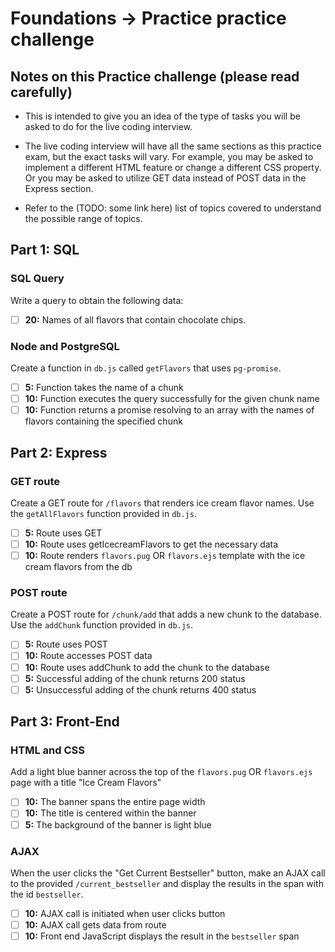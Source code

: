 # Foundations -> Practice practice challenge

## Notes on this Practice challenge (please read carefully)

- This is intended to give you an idea of the type of tasks you will be asked to do for the live coding interview.

- The live coding interview will have all the same sections as this practice exam, but the exact tasks will vary. For example, you may be asked to implement a different HTML feature or change a different CSS property. Or you may be asked to utilize GET data instead of POST data in the Express section.

- Refer to the (TODO: some link here) list of topics covered to understand the possible range of topics.

## Part 1: SQL

### SQL Query
Write a query to obtain the following data:

  - [ ] __20:__ Names of all flavors that contain chocolate chips.

### Node and PostgreSQL
Create a function in `db.js` called `getFlavors` that uses `pg-promise`.

  - [ ] __5:__ Function takes the name of a chunk
  - [ ] __10:__ Function executes the query successfully for the given chunk name
  - [ ] __10:__ Function returns a promise resolving to an array with the names of flavors containing the specified chunk

## Part 2: Express

### GET route
Create a GET route for `/flavors` that renders ice cream flavor names. Use the `getAllFlavors` function provided in `db.js`.

- [ ] __5:__ Route uses GET
- [ ] __10:__ Route uses getIcecreamFlavors to get the necessary data
- [ ] __10:__ Route renders `flavors.pug` OR `flavors.ejs` template with the ice cream flavors from the db

### POST route
Create a POST route for `/chunk/add` that adds a new chunk to the database. Use the `addChunk` function provided in `db.js`.

- [ ] __5:__ Route uses POST
- [ ] __10:__ Route accesses POST data
- [ ] __10:__ Route uses addChunk to add the chunk to the database
- [ ] __5:__ Successful adding of the chunk returns 200 status
- [ ] __5:__ Unsuccessful adding of the chunk returns 400 status

## Part 3: Front-End

### HTML and CSS
Add a light blue banner across the top of the `flavors.pug` OR `flavors.ejs` page with a title "Ice Cream Flavors"

- [ ] __10:__ The banner spans the entire page width
- [ ] __10:__ The title is centered within the banner
- [ ] __5:__ The background of the banner is light blue

### AJAX
When the user clicks the "Get Current Bestseller" button, make an AJAX call to the provided `/current_bestseller` and display the results in the span with the id `bestseller`.

- [ ] __10:__ AJAX call is initiated when user clicks button
- [ ] __10:__ AJAX call gets data from route
- [ ] __10:__ Front end JavaScript displays the result in the `bestseller` span
